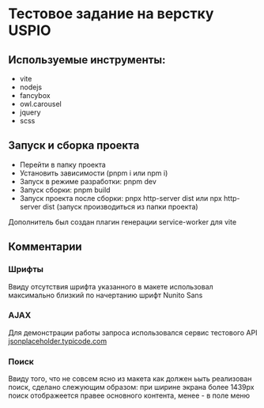 # Тестовое задание на верстку USPIO

## Используемые инструменты:

- vite
- nodejs
- fancybox
- owl.carousel
- jquery
- scss

## Запуск и сборка проекта

- Перейти в папку проекта
- Установить зависимости (pnpm i или npm i)
- Запуск в режиме разработки: pnpm dev
- Запуск сборки: pnpm build
- Запуск проекта после сборки: pnpx http-server dist или npx http-server dist (запуск производиться из папки проекта)

Дополнитель был создан плагин генерации service-worker для vite

## Комментарии

### Шрифты

Ввиду отсутствия шрифта указанного в макете использовал максимально близкий по начертанию шрифт Nunito Sans

### AJAX

Для демонстрации работы запроса использовался сервис тестового API [jsonplaceholder.typicode.com](https://jsonplaceholder.typicode.com)

### Поиск

Ввиду того, что не совсем ясно из макета как должен ьыть реализован поиск, сделано слежующим образом: при ширине экрана более 1439px поиск отображеется правее основного контента, менее - в поле меню
